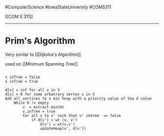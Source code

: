 #ComputerScience  #IowaStateUniversity  #COMS311


[[COM S 311]] 

---

# Prim's Algorithm 

Very similar to [[Dijkstra's Algorithm]]. 

used on [[Minimum Spanning Tree]]

```

v inTree = false
s inTree = true 

d[v] = inf for all v in V
d[s] = 0 for some arbatrary vertex s in V
Add all vertices to a min heap with a priority value of the d value
	While H != empty
		v  = extract min(H)
		v.inTree = true
		for all v to v' such that v' intree  == false
			if d[v'] < wt (v, v')
				d[v'] = wt(v,v')
				updateHeap(v', d[v'])